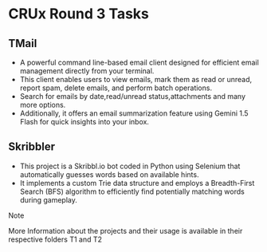 # CRUx Round 3 Tasks

## TMail 
- A powerful command line-based email client designed for efficient email management directly from your terminal. 
- This client enables users to view emails, mark them as read or unread, report spam, delete emails, and perform batch operations.
- Search for emails by date,read/unread status,attachments and many more options.
- Additionally, it offers an email summarization feature using Gemini 1.5 Flash for quick insights into your inbox.
## Skribbler
- This project is a Skribbl.io bot coded in Python using Selenium that automatically guesses words based on available hints.
- It implements a custom Trie data structure and employs a Breadth-First Search (BFS) algorithm to efficiently find potentially matching words during gameplay.

> [!NOTE]
>More Information about the projects and their usage is available in their respective folders T1 and T2